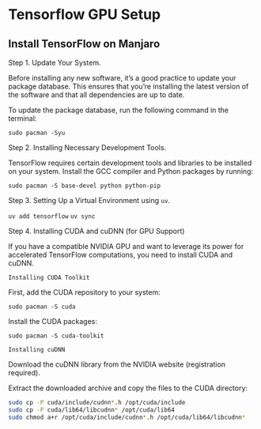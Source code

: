 # Tensorflow GPU Setup

## Install TensorFlow on Manjaro

Step 1. Update Your System.

Before installing any new software, it’s a good practice to update your package database. This ensures that you’re installing the latest version of the software and that all dependencies are up to date.

To update the package database, run the following command in the terminal:

`sudo pacman -Syu`

Step 2. Installing Necessary Development Tools.

TensorFlow requires certain development tools and libraries to be installed on your system. Install the GCC compiler and Python packages by running:

`sudo pacman -S base-devel python python-pip`

Step 3. Setting Up a Virtual Environment using `uv`.

`uv add tensorflow`
`uv sync`

Step 4. Installing CUDA and cuDNN (for GPU Support)

If you have a compatible NVIDIA GPU and want to leverage its power for accelerated TensorFlow computations, you need to install CUDA and cuDNN.

    Installing CUDA Toolkit

First, add the CUDA repository to your system:

`sudo pacman -S cuda`

Install the CUDA packages:

`sudo pacman -S cuda-toolkit`

    Installing cuDNN

Download the cuDNN library from the NVIDIA website (registration required).

Extract the downloaded archive and copy the files to the CUDA directory:

```sh
sudo cp -P cuda/include/cudnn*.h /opt/cuda/include
sudo cp -P cuda/lib64/libcudnn* /opt/cuda/lib64
sudo chmod a+r /opt/cuda/include/cudnn*.h /opt/cuda/lib64/libcudnn*
```

